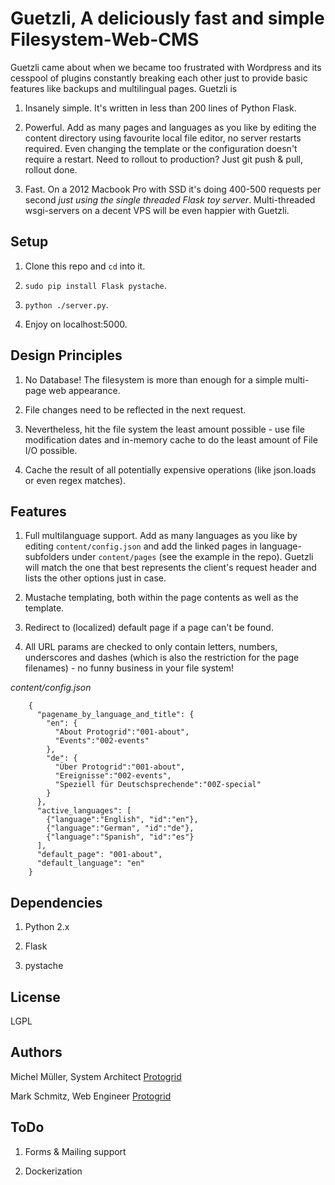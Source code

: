 Guetzli, A deliciously fast and simple Filesystem-Web-CMS
=========================================================

Guetzli came about when we became too frustrated with Wordpress and its cesspool of plugins constantly breaking each other just to provide basic features like backups and multilingual pages. Guetzli is

1) Insanely simple. It's written in less than 200 lines of Python Flask.

2) Powerful. Add as many pages and languages as you like by editing the content directory using favourite local file editor, no server restarts required. Even changing the template or the configuration doesn't require a restart. Need to rollout to production? Just git push & pull, rollout done.

3) Fast. On a 2012 Macbook Pro with SSD it's doing 400-500 requests per second *just using the single threaded Flask toy server*. Multi-threaded wsgi-servers on a decent VPS will be even happier with Guetzli.

Setup
-----
1) Clone this repo and `cd` into it.

2) `sudo pip install Flask pystache`.

3) `python ./server.py`.

4) Enjoy on localhost:5000.

Design Principles
-----------------
1) No Database! The filesystem is more than enough for a simple multi-page web appearance.

2) File changes need to be reflected in the next request.

3) Nevertheless, hit the file system the least amount possible - use file modification dates and in-memory cache to do the least amount of File I/O possible.

4) Cache the result of all potentially expensive operations (like json.loads or even regex matches).

Features
--------
1) Full multilanguage support. Add as many languages as you like by editing `content/config.json` and add the linked pages in language-subfolders under `content/pages` (see the example in the repo). Guetzli will match the one that best represents the client's request header and lists the other options just in case.

2) Mustache templating, both within the page contents as well as the template.

3) Redirect to (localized) default page if a page can't be found.

4) All URL params are checked to only contain letters, numbers, underscores and dashes (which is also the restriction for the page filenames) - no funny business in your file system!

*content/config.json*
```
    {
      "pagename_by_language_and_title": {
        "en": {
          "About Protogrid":"001-about",
          "Events":"002-events"
        },
        "de": {
          "Über Protogrid":"001-about",
          "Ereignisse":"002-events",
          "Speziell für Deutschsprechende":"00Z-special"
        }
      },
      "active_languages": [
        {"language":"English", "id":"en"},
        {"language":"German", "id":"de"},
        {"language":"Spanish", "id":"es"}
      ],
      "default_page": "001-about",
      "default_language": "en"
    }
```

Dependencies
------------
1) Python 2.x

2) Flask

3) pystache

License
-------
LGPL

Authors
-------
Michel Müller, System Architect [Protogrid](http://protogrid.com)

Mark Schmitz, Web Engineer [Protogrid](http://protogrid.com)

ToDo
----
1) Forms & Mailing support

2) Dockerization


